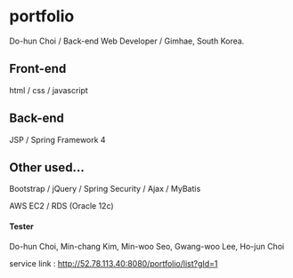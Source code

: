 # portfolio
Do-hun Choi / Back-end Web Developer / Gimhae, South Korea.

## Front-end
html / css / javascript

## Back-end
JSP / Spring Framework 4

## Other used...
Bootstrap / jQuery / Spring Security / Ajax / MyBatis

AWS EC2 / RDS (Oracle 12c)

#### Tester
Do-hun Choi, Min-chang Kim, Min-woo Seo, Gwang-woo Lee, Ho-jun Choi

service link : http://52.78.113.40:8080/portfolio/list?gId=1

